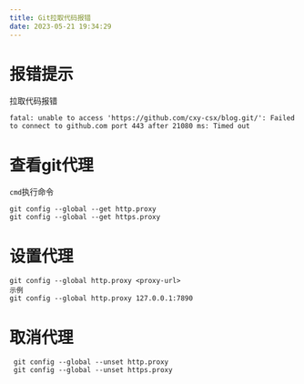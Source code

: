 ```yaml
---
title: Git拉取代码报错
date: 2023-05-21 19:34:29
---
```



# 报错提示

拉取代码报错

```
fatal: unable to access 'https://github.com/cxy-csx/blog.git/': Failed to connect to github.com port 443 after 21080 ms: Timed out
```

# 查看git代理

`cmd`执行命令

```
git config --global --get http.proxy
git config --global --get https.proxy
```

# 设置代理

```
git config --global http.proxy <proxy-url>
示例
git config --global http.proxy 127.0.0.1:7890
```

# 取消代理

```
 git config --global --unset http.proxy
 git config --global --unset https.proxy
```

